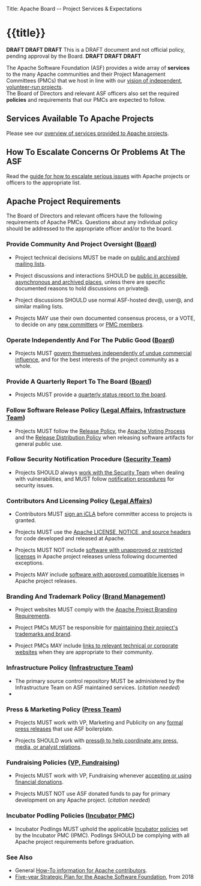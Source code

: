 Title: Apache Board -- Project Services & Expectations

# {{title}}

**DRAFT DRAFT DRAFT** This is a DRAFT document and not official policy,
pending approval by the Board. **DRAFT DRAFT DRAFT**

The Apache Software Foundation (ASF) provides a wide array of 
**services** to the many Apache communities and their Project Management 
Committees (PMCs) that we host in line with our 
[vision of independent, volunteer-run projects](https://blogs.apache.org/foundation/entry/the-apache-software-foundation-2018).  
The Board of Directors and relevant ASF officers also set the 
required **policies** and requirements that our PMCs are expected to follow.

## Services Available To Apache Projects

Please see our [overview of services provided to Apache projects](./services).

## How To Escalate Concerns Or Problems At The ASF

Read the [guide for how to escalate serious issues](./escalation) with Apache projects or officers to the appropriate list.

## Apache Project Requirements

The Board of Directors and relevant officers have the following requirements of Apache PMCs.  Questions about
any individual policy should be addressed to the appropriate officer
and/or to the board.

### Provide Community And Project Oversight ([Board](https://whimsy.apache.org/foundation/orgchart/board))

  * Project technical decisions MUST be made on [public and archived mailing lists](//www.apache.org/dev/pmc.html#mailing-list-naming-policy).

  * Project discussions and interactions SHOULD be [public in accessible, asynchronous and archived places](//www.apache.org/dev/pmc.html#mailing-list-naming-policy), unless there are specific documented reasons to hold discussions on private@.

  * Project discussions SHOULD use normal ASF-hosted dev@, user@, and similar mailing lists.

  * Projects MAY use their own documented consensus process, or a VOTE, to decide on any [new committers](//www.apache.org/dev/pmc.html#newcommitter) or [PMC members](//www.apache.org/dev/pmc.html#newpmc).

### Operate Independently And For The Public Good ([Board](https://whimsy.apache.org/foundation/orgchart/board))

  * Projects MUST [govern themselves independently of undue commercial influence](//community.apache.org/projectIndependence.html), and for the best interests of the project community as a whole.

### Provide A Quarterly Report To The Board ([Board](https://whimsy.apache.org/foundation/orgchart/board))

  * Projects MUST provide a [quarterly status report to the board](//www.apache.org/foundation/board/reporting).

### Follow Software Release Policy ([Legal Affairs](https://whimsy.apache.org/foundation/orgchart/vp-legal), [Infrastructure Team](https://whimsy.apache.org/foundation/orgchart/-admin))

  * Projects MUST follow the [Release Policy](//www.apache.org/legal/release-policy), the [Apache Voting Process](//www.apache.org/foundation/voting.html) and the [Release Distribution Policy](//www.apache.org/dev/release-distribution) when releasing software artifacts for general public use.

### Follow Security Notification Procedure ([Security Team](https://whimsy.apache.org/foundation/orgchart/security))

  * Projects SHOULD always [work with the Security Team](//www.apache.org/security/) when dealing with vulnerabilities, and MUST follow [notification procedures](//www.apache.org/security/committers.html#vulnerability-handling) for security issues.

### Contributors And Licensing Policy ([Legal Affairs](https://whimsy.apache.org/foundation/orgchart/vp-legal))

  * Contributors MUST [sign an iCLA](//www.apache.org/licenses/#clas) before committer access to projects is granted.

  * Projects MUST use the [Apache LICENSE, NOTICE, and source headers](//www.apache.org/legal/src-headers.html) for code developed and released at Apache.

  * Projects MUST NOT include [software with unapproved or restricted licenses](//www.apache.org/legal/resolved.html#category-x) in Apache project releases unless following documented exceptions.

  * Projects MAY include [software with approved compatible licenses](//www.apache.org/legal/resolved.html#category-a) in Apache project releases.

### Branding And Trademark Policy ([Brand Management](https://whimsy.apache.org/foundation/orgchart/vp-brand))

  * Project websites MUST comply with the [Apache Project Branding Requirements](//www.apache.org/foundation/marks/pmcs).

  * Project PMCs MUST be responsible for [maintaining their project's trademarks and brand](//www.apache.org/foundation/marks/responsibility.html).

  * Project PMCs MAY include [links to relevant technical or corporate websites](//www.apache.org/foundation/marks/linking) when they are appropriate to their community.

### Infrastructure Policy ([Infrastructure Team](https://whimsy.apache.org/foundation/orgchart/infra-admin))

  * The primary source control repository MUST be administered by the Infrastructure Team on ASF maintained services. (*citation needed*)
*
### Press & Marketing Policy ([Press Team](https://whimsy.apache.org/foundation/orgchart/vp-marketing))

  * Projects MUST work with VP, Marketing and Publicity on any [formal press releases](//www.apache.org/press/#releases) that use ASF boilerplate.

  * Projects SHOULD work with [press@ to help coordinate any press, media, or analyst relations](//www.apache.org/press/#contact).

### Fundraising Policies ([VP, Fundraising](https://whimsy.apache.org/foundation/orgchart/vp-fundraising))

  * Projects MUST work with VP, Fundraising whenever [accepting or using financial donations](//www.apache.org/foundation/sponsorship.html).

  * Projects MUST NOT use ASF donated funds to pay for primary development on any Apache project. (*citation needed*)

### Incubator Podling Policies ([Incubator PMC](https://whimsy.apache.org/foundation/orgchart/vp-incubator))

  * Incubator Podlings MUST uphold the applicable [Incubator policies](https://incubator.apache.org/policy/incubation.html) 
    set by the Incubator PMC (IPMC).  Podlings SHOULD be complying with
    all Apache project requirements before graduation.

### See Also

* General [How-To information for Apache contributors](/dev/).
* [Five-year Strategic Plan for the Apache Software Foundation](./ASF-5-year-plan-02-21-2018), from 2018

